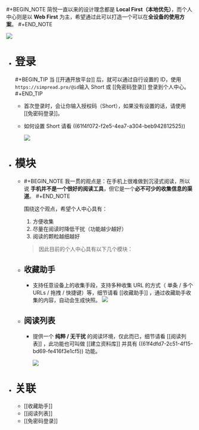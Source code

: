 #+BEGIN_NOTE
简悦一直以来的设计理念都是 **Local First（本地优先）**，而个人中心则是以 **Web First** 为主，希望通过此可以打造一个可以在**全设备的使用方案**。
#+END_NOTE 
  
![](https://user-images.githubusercontent.com/81074/138411982-06989838-0a3f-4c08-b1bd-6306ef402c9a.png#crop=0&crop=0&crop=1&crop=1&id=A63Zd&originHeight=928&originWidth=1881&originalType=binary&ratio=1&rotation=0&showTitle=false&status=done&style=none&title=)

- # 登录
  #+BEGIN_TIP
  当 [[开通开放平台]] 后，就可以通过自行设置的 ID，使用 `https://simpread.pro/@id`输入 Short 或 [[免密码登录]] 登录到个人中心。
  #+END_TIP
	- 首次登录时，会让你输入授权码（Short），如果没有设置的话，请使用 [[免密码登录]]。
	- 如何设置 Short 请看 ((61f4f072-f2e5-4ea7-a304-beb942812525))
	  
	  ![](https://cdn.jsdelivr.net/gh/23784148/upload-images@main/simpered/kb/SCR-20220129-mai.png)
- # 模块
	- #+BEGIN_NOTE
	  我一贯的观点是：在手机上很难做到沉浸式阅读，所以说 **手机并不是一个很好的阅读工具**，但它是一个**必不可少的收集信息的渠道**。
	  #+END_NOTE 
	  
	  围绕这个观点，希望个人中心具有：
	  
	  1. 方便收集
	  2. 尽量在阅读时降低干扰（功能越少越好）
	  3. 阅读的颗粒越细越好
	  
	  > 因此目前的个人中心具有以下几个模块：
	- ## 收藏助手
		- 支持任意设备上的收集手段，支持多种收集 URL 的方式（ 单条 / 多个 URLs / 拖拽 / 快捷键）等，细节请看 [[收藏助手]] ，通过收藏助手收集的内容，自动会生成快照。
		  ![](https://user-images.githubusercontent.com/81074/138418703-d7c3f26b-d8fe-4f63-9c21-1ce96f23b097.png#crop=0&crop=0&crop=1&crop=1&id=pgP0r&originHeight=182&originWidth=795&originalType=binary&ratio=1&rotation=0&showTitle=false&status=done&style=none&title=)
	- ## 阅读列表
		- 提供一个 **纯粹 / 无干扰** 的阅读环境，仅此而已，细节请看 [[阅读列表]] ，此功能也可叫做 [[建立资料库]] 并具有 ((61f4dfd7-2c51-4f15-bd69-fe416f3e1cf5)) 功能。
		  
		  ![](https://user-images.githubusercontent.com/81074/138418778-30983fbd-251f-4d0a-9e39-7ca6d774a2dc.png#crop=0&crop=0&crop=1&crop=1&id=JvfJd&originHeight=187&originWidth=803&originalType=binary&ratio=1&rotation=0&showTitle=false&status=done&style=none&title=)
- # 关联
	- [[收藏助手]]
	- [[阅读列表]]
	- [[免密码登录]]